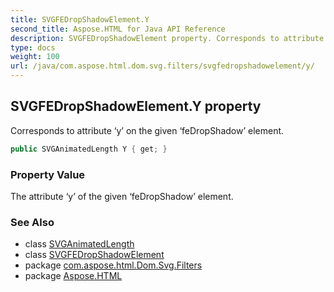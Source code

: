 ```yaml
---
title: SVGFEDropShadowElement.Y
second_title: Aspose.HTML for Java API Reference
description: SVGFEDropShadowElement property. Corresponds to attribute y on the given feDropShadow element
type: docs
weight: 100
url: /java/com.aspose.html.dom.svg.filters/svgfedropshadowelement/y/
---
```

## SVGFEDropShadowElement.Y property

Corresponds to attribute ‘y’ on the given ‘feDropShadow’ element.

```java
public SVGAnimatedLength Y { get; }
```

### Property Value

The attribute ‘y’ of the given ‘feDropShadow’ element.

### See Also

* class [SVGAnimatedLength](../../../com.aspose.html.dom.svg.datatypes/svganimatedlength/)
* class [SVGFEDropShadowElement](../)
* package [com.aspose.html.Dom.Svg.Filters](../../svgfedropshadowelement/)
* package [Aspose.HTML](../../../)

